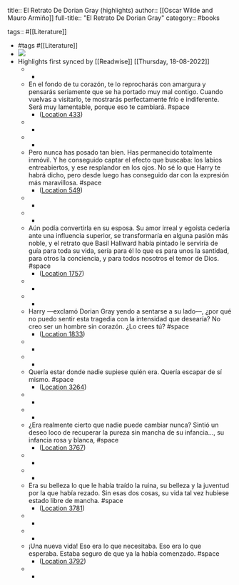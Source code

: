 title:: El Retrato De Dorian Gray (highlights)
author:: [[Oscar Wilde and Mauro Armiño]]
full-title:: "El Retrato De Dorian Gray"
category:: #books

tags:: #[[Literature]]

- #tags #[[Literature]]
- ![](https://m.media-amazon.com/images/I/91KVu+3L8dL._SY160.jpg)
- Highlights first synced by [[Readwise]] [[Thursday, 18-08-2022]]
	- -
	- En el fondo de tu corazón, te lo reprocharás con amargura y pensarás seriamente que se ha portado muy mal contigo. Cuando vuelvas a visitarlo, te mostrarás perfectamente frío e indiferente. Será muy lamentable, porque eso te cambiará. #space
		- ([Location 433](https://readwise.io/to_kindle?action=open&asin=B0095QVDH4&location=433))
	- -
	- -
	- Pero nunca has posado tan bien. Has permanecido totalmente inmóvil. Y he conseguido captar el efecto que buscaba: los labios entreabiertos, y ese resplandor en los ojos. No sé lo que Harry te habrá dicho, pero desde luego has conseguido dar con la expresión más maravillosa. #space
		- ([Location 549](https://readwise.io/to_kindle?action=open&asin=B0095QVDH4&location=549))
	- -
	- -
	- Aún podía convertirla en su esposa. Su amor irreal y egoísta cedería ante una influencia superior, se transformaría en alguna pasión más noble, y el retrato que Basil Hallward había pintado le serviría de guía para toda su vida, sería para él lo que es para unos la santidad, para otros la conciencia, y para todos nosotros el temor de Dios. #space
		- ([Location 1757](https://readwise.io/to_kindle?action=open&asin=B0095QVDH4&location=1757))
	- -
	- -
	- Harry —exclamó Dorian Gray yendo a sentarse a su lado—, ¿por qué no puedo sentir esta tragedia con la intensidad que desearía? No creo ser un hombre sin corazón. ¿Lo crees tú? #space
		- ([Location 1833](https://readwise.io/to_kindle?action=open&asin=B0095QVDH4&location=1833))
	- -
	- -
	- Quería estar donde nadie supiese quién era. Quería escapar de sí mismo. #space
		- ([Location 3264](https://readwise.io/to_kindle?action=open&asin=B0095QVDH4&location=3264))
	- -
	- -
	- ¿Era realmente cierto que nadie puede cambiar nunca? Sintió un deseo loco de recuperar la pureza sin mancha de su infancia..., su infancia rosa y blanca, #space
		- ([Location 3767](https://readwise.io/to_kindle?action=open&asin=B0095QVDH4&location=3767))
	- -
	- -
	- Era su belleza lo que le había traído la ruina, su belleza y la juventud por la que había rezado. Sin esas dos cosas, su vida tal vez hubiese estado libre de mancha. #space
		- ([Location 3781](https://readwise.io/to_kindle?action=open&asin=B0095QVDH4&location=3781))
	- -
	- -
	- ¡Una nueva vida! Eso era lo que necesitaba. Eso era lo que esperaba. Estaba seguro de que ya la había comenzado. #space
		- ([Location 3792](https://readwise.io/to_kindle?action=open&asin=B0095QVDH4&location=3792))
	- -